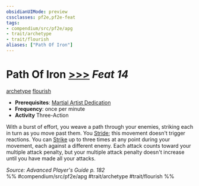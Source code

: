 ```yaml
---
obsidianUIMode: preview
cssclasses: pf2e,pf2e-feat
tags:
- compendium/src/pf2e/apg
- trait/archetype
- trait/flourish
aliases: ["Path Of Iron"]
---
```

# Path Of Iron  [>>>](rules/core-rulebook/chapter-9-playing-the-game.md#Actions "Three-Action") *Feat 14*  
[archetype](rules/traits/archetype.md "Archetype Feat Trait")  [flourish](rules/traits/flourish.md "Flourish Combat Trait")  

- **Prerequisites**: [Martial Artist Dedication](compendium/feats/martial-artist-dedication-apg.md)
- **Frequency**: once per minute
- **Activity** Three-Action

With a burst of effort, you weave a path through your enemies, striking each in turn as you move past them. You [Stride](rules/actions/stride.md); this movement doesn't trigger reactions. You can [Strike](rules/actions/strike.md) up to three times at any point during your movement, each against a different enemy. Each attack counts toward your multiple attack penalty, but your multiple attack penalty doesn't increase until you have made all your attacks.

*Source: Advanced Player's Guide p. 182*  
%% #compendium/src/pf2e/apg #trait/archetype #trait/flourish %%